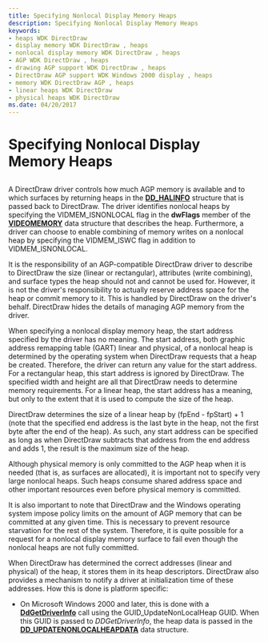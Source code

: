 ```yaml
---
title: Specifying Nonlocal Display Memory Heaps
description: Specifying Nonlocal Display Memory Heaps
keywords:
- heaps WDK DirectDraw
- display memory WDK DirectDraw , heaps
- nonlocal display memory WDK DirectDraw , heaps
- AGP WDK DirectDraw , heaps
- drawing AGP support WDK DirectDraw , heaps
- DirectDraw AGP support WDK Windows 2000 display , heaps
- memory WDK DirectDraw AGP , heaps
- linear heaps WDK DirectDraw
- physical heaps WDK DirectDraw
ms.date: 04/20/2017
---
```


# Specifying Nonlocal Display Memory Heaps


## <span id="ddk_specifying_nonlocal_display_memory_heaps_gg"></span><span id="DDK_SPECIFYING_NONLOCAL_DISPLAY_MEMORY_HEAPS_GG"></span>


A DirectDraw driver controls how much AGP memory is available and to which surfaces by returning heaps in the [**DD\_HALINFO**](/windows/win32/api/ddrawint/ns-ddrawint-dd_halinfo) structure that is passed back to DirectDraw. The driver identifies nonlocal heaps by specifying the VIDMEM\_ISNONLOCAL flag in the **dwFlags** member of the [**VIDEOMEMORY**](/windows/win32/api/ddrawint/ns-ddrawint-videomemory) data structure that describes the heap. Furthermore, a driver can choose to enable combining of memory writes on a nonlocal heap by specifying the VIDMEM\_ISWC flag in addition to VIDMEM\_ISNONLOCAL.

It is the responsibility of an AGP-compatible DirectDraw driver to describe to DirectDraw the size (linear or rectangular), attributes (write combining), and surface types the heap should not and cannot be used for. However, it is not the driver's responsibility to actually reserve address space for the heap or commit memory to it. This is handled by DirectDraw on the driver's behalf. DirectDraw hides the details of managing AGP memory from the driver.

When specifying a nonlocal display memory heap, the start address specified by the driver has no meaning. The start address, both graphic address remapping table (GART) linear and physical, of a nonlocal heap is determined by the operating system when DirectDraw requests that a heap be created. Therefore, the driver can return any value for the start address. For a rectangular heap, this start address is ignored by DirectDraw. The specified width and height are all that DirectDraw needs to determine memory requirements. For a linear heap, the start address has a meaning, but only to the extent that it is used to compute the size of the heap.

DirectDraw determines the size of a linear heap by (fpEnd - fpStart) + 1 (note that the specified end address is the last byte in the heap, not the first byte after the end of the heap). As such, any start address can be specified as long as when DirectDraw subtracts that address from the end address and adds 1, the result is the maximum size of the heap.

Although physical memory is only committed to the AGP heap when it is needed (that is, as surfaces are allocated), it is important not to specify very large nonlocal heaps. Such heaps consume shared address space and other important resources even before physical memory is committed.

It is also important to note that DirectDraw and the Windows operating system impose policy limits on the amount of AGP memory that can be committed at any given time. This is necessary to prevent resource starvation for the rest of the system. Therefore, it is quite possible for a request for a nonlocal display memory surface to fail even though the nonlocal heaps are not fully committed.

When DirectDraw has determined the correct addresses (linear and physical) of the heap, it stores them in its heap descriptors. DirectDraw also provides a mechanism to notify a driver at initialization time of these addresses. How this is done is platform specific:

-   On Microsoft Windows 2000 and later, this is done with a [**DdGetDriverInfo**](/windows/win32/api/ddrawint/nc-ddrawint-pdd_getdriverinfo) call using the GUID\_UpdateNonLocalHeap GUID. When this GUID is passed to *DDGetDriverInfo*, the heap data is passed in the [**DD\_UPDATENONLOCALHEAPDATA**](/windows/win32/api/ddrawint/ns-ddrawint-dd_updatenonlocalheapdata) data structure.

 

